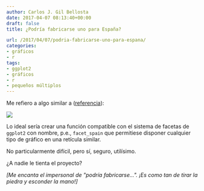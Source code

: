 ```yaml
---
author: Carlos J. Gil Bellosta
date: 2017-04-07 08:13:40+00:00
draft: false
title: ¿Podría fabricarse uno para España?

url: /2017/04/07/podria-fabricarse-uno-para-espana/
categories:
- gráficos
- r
tags:
- ggplot2
- gráficos
- r
- pequeños múltiplos
---
```


Me refiero a algo similar a ([referencia](https://twitter.com/datavisitor/status/836648582929330176)):

![](/wp-uploads/2017/04/mapa_series_usa.jpg)

Lo ideal sería crear una función compatible con el sistema de facetas de `ggplot2` con nombre, p.e., `facet_spain` que permitiese disponer cualquier tipo de gráfico en una retícula similar.

No particularmente difícil, pero sí, seguro, utilísimo.

¿A nadie le tienta el proyecto?

_[Me encanta el impersonal de "podría fabricarse...". ¡Es como tan de tirar la piedra y esconder la mano!]_
